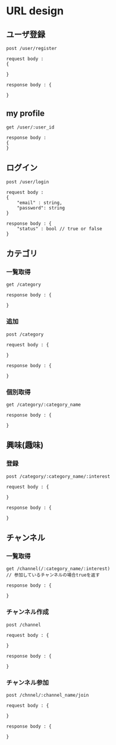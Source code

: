 # URL design

## ユーザ登録

	post /user/register

	request body : 
	{
		
	}

	response body : {

	}

## my profile

	get /user/:user_id

	response body :
	{
	}

## ログイン

	post /user/login

	request body : 
	{
		"email" : string, 
		"password": string
	}

	response body : {
		"status" : bool	// true or false
	}

## カテゴリ
### 一覧取得

	get /category

	response body : {

	}

### 追加

	post /category

	request body : {

	}

	response body : {
		
	}

### 個別取得

	get /category/:category_name

	response body : {
		
	}

## 興味(趣味)
### 登録

	post /category/:category_name/:interest

	request body : {

	}

	response body : {
		
	}
   
## チャンネル
### 一覧取得

	get /channel(/:category_name/:interest)
    // 参加しているチャンネルの場合trueを返す

	response body : {
		
	}

### チャンネル作成

	post /channel

	request body : {

	}

	response body : {
		
	}

### チャンネル参加

	post /chnnel/:channel_name/join

	request body : {

	}

	response body : {
		
	}
	